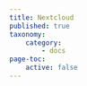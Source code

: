 ```yaml
---
title: Nextcloud
published: true
taxonomy:
    category:
        - docs
page-toc:
    active: false
---
```



<br> 
